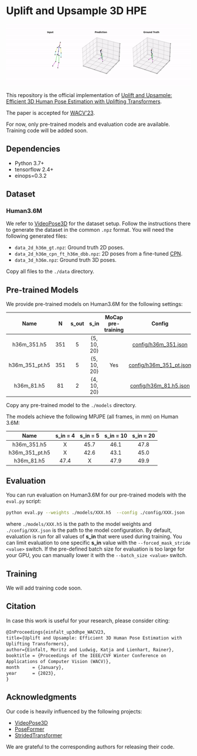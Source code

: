 # Uplift and Upsample 3D HPE

![Example](examples/example.gif)

This repository is the official implementation of [Uplift and Upsample: Efficient 3D Human Pose Estimation with Uplifting Transformers](https://arxiv.org/abs/2210.06110). 

The paper is accepted for [WACV'23](https://wacv2023.thecvf.com). 

For now, only pre-trained models and evaluation code are available.
Training code will be added soon.

## Dependencies
 * Python 3.7+
 * tensorflow 2.4+
 * einops=0.3.2

## Dataset
### Human3.6M
We refer to [VideoPose3D](https://github.com/facebookresearch/VideoPose3D/blob/master/DATASETS.md) for the dataset setup. 
Follow the instructions there to generate the dataset in the common  `.npz` format. 
You will need the following generated files:

  * `data_2d_h36m_gt.npz`: Ground truth 2D poses. 
  * `data_2d_h36m_cpn_ft_h36m_dbb.npz`: 2D poses from a fine-tuned [CPN](https://github.com/GengDavid/pytorch-cpn).  
  * `data_3d_h36m.npz`: Ground truth 3D poses. 

Copy all files to the `./data` directory.

## Pre-trained Models
We provide pre-trained models on Human3.6M for the following settings:

|      Name      |  N  |  s_out  |     s_in      |  MoCap pre-training  |                           Config                            |                                               Download                                                |
|:--------------:|:---:|:-------:|:-------------:|:--------------------:|:-----------------------------------------------------------:|:-----------------------------------------------------------------------------------------------------:|
|  h36m_351.h5   | 351 |    5    |  {5, 10, 20}  |                      |        [config/h36m_351.json](config/h36m_351.json)         |  [Google Drive](https://drive.google.com/file/d/1tzDf2IiTQDmsHiNQLmrPlFwN4arGUORa/view?usp=sharing)   |
| h36m_351_pt.h5 | 351 |    5    |  {5, 10, 20}  |         Yes          |     [config/h36m_351_pt.json](config/h36m_351_pt.json)      |  [Google Drive](https://drive.google.com/file/d/1pVGmA5x23y-cmRfntbkWJIODv_yNqHfJ/view?usp=sharing)   |
|   h36m_81.h5   | 81  |    2    |  {4, 10, 20}  |                      |      [config/h36m_81.h5.json](config/h36m_81.h5.json)       |    [Google Drive](https://drive.google.com/file/d/1Gba54Tf86YNEhSkLEl48miJvzWy8HQS3/view?usp=sharing) |

Copy any pre-trained model to the `./models` directory.

The models achieve the following MPJPE (all frames, in mm) on Human 3.6M:

|      Name      | s_in = 4 | s_in = 5 | s_in = 10 | s_in = 20 |
|:--------------:|:--------:|:--------:|:---------:|:---------:|
|  h36m_351.h5   |    X     |   45.7   |   46.1    |   47.8    |
| h36m_351_pt.h5 |    X     |   42.6   |   43.1    |   45.0    |
|   h36m_81.h5   |   47.4   |    X     |   47.9    |   49.9    |


## Evaluation

You can run evaluation on Human3.6M for our pre-trained models with the `eval.py` script:

```bash
python eval.py --weights ./models/XXX.h5  --config ./config/XXX.json
```

where `./models/XXX.h5` is the path to the model weights and `./config/XXX.json` is the path to the model configuration.
By default, evaluation is run for all values of **s_in** that were used during training. 
You can limit evaluation to one specific **s_in** value with the `--forced_mask_stride <value>` switch.
If the pre-defined batch size for evaluation is too large for your GPU, you can manually lower it with the `--batch_size <value>` switch.


## Training

We will add training code soon.

## Citation
In case this work is useful for your research, please consider citing:

    @InProceedings{einfalt_up3dhpe_WACV23,
    title={Uplift and Upsample: Efficient 3D Human Pose Estimation with Uplifting Transformers},
    author={Einfalt, Moritz and Ludwig, Katja and Lienhart, Rainer},
    booktitle = {Proceedings of the IEEE/CVF Winter Conference on Applications of Computer Vision (WACV)},
    month     = {January},
    year      = {2023},
    }


## Acknowledgments

Our code is heavily influenced by the following projects:

* [VideoPose3D](https://github.com/facebookresearch/VideoPose3D)
* [PoseFormer](https://github.com/zczcwh/PoseFormer)
* [StridedTransformer](https://github.com/Vegetebird/StridedTransformer-Pose3D)

We are grateful to the corresponding authors for releasing their code.
